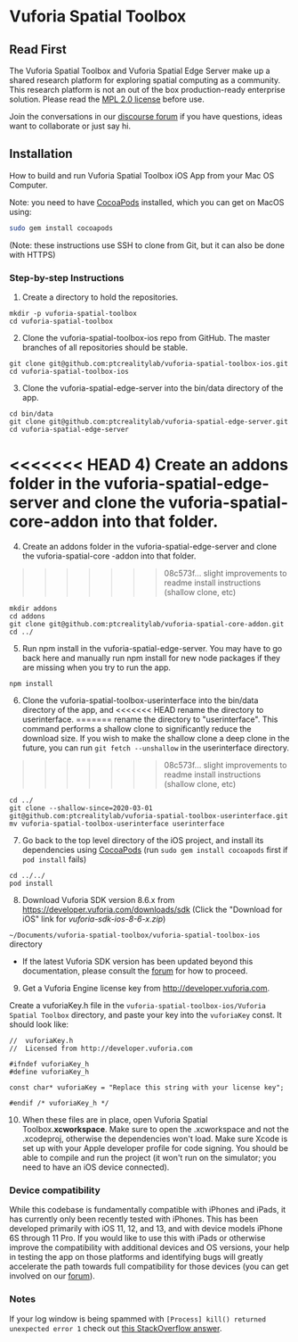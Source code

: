 # Vuforia Spatial Toolbox

## Read First
The Vuforia Spatial Toolbox and Vuforia Spatial Edge Server make up a shared research platform
 for exploring spatial computing as a community. This research platform is not an out of the box
  production-ready enterprise solution. Please read the [MPL 2.0 license](LICENSE) before use.

Join the conversations in our [discourse forum](https://forum.spatialtoolbox.vuforia.com) if you
 have questions, ideas want to collaborate or just say hi.

## Installation
How to build and run Vuforia Spatial Toolbox iOS App from your Mac OS Computer.

Note: you need to have [CocoaPods](https://guides.cocoapods.org/using/getting-started.html)
 installed, which you can get on MacOS using:

```bash
sudo gem install cocoapods
```

(Note: these instructions use SSH to clone from Git, but it can also be done with HTTPS)


### Step-by-step Instructions

1. Create a directory to hold the repositories.

```
mkdir -p vuforia-spatial-toolbox
cd vuforia-spatial-toolbox
```

2) Clone the vuforia-spatial-toolbox-ios repo from GitHub. The master branches of all
 repositories should be stable.

```
git clone git@github.com:ptcrealitylab/vuforia-spatial-toolbox-ios.git
cd vuforia-spatial-toolbox-ios
```

3) Clone the vuforia-spatial-edge-server into the bin/data directory of the app.

```
cd bin/data
git clone git@github.com:ptcrealitylab/vuforia-spatial-edge-server.git
cd vuforia-spatial-edge-server
```

<<<<<<< HEAD
4) Create an addons folder in the vuforia-spatial-edge-server and clone the
vuforia-spatial-core-addon into that folder.
=======
4) Create an addons folder in the vuforia-spatial-edge-server and clone the vuforia-spatial-core
-addon into that folder.
>>>>>>> 08c573f... slight improvements to readme install instructions (shallow clone, etc)

```
mkdir addons
cd addons
git clone git@github.com:ptcrealitylab/vuforia-spatial-core-addon.git
cd ../
```

5) Run npm install in the vuforia-spatial-edge-server. You may have to go back here and manually
 run npm install for new node packages if they are missing when you try to run the app.

```
npm install
```

6) Clone the vuforia-spatial-toolbox-userinterface into the bin/data directory of the app, and
<<<<<<< HEAD
 rename the directory to userinterface.
=======
 rename the directory to "userinterface". This command performs a shallow clone to significantly
  reduce the download size. If you wish to make the shallow clone a deep clone in the future, you
   can run `git fetch --unshallow` in the userinterface directory.
>>>>>>> 08c573f... slight improvements to readme install instructions (shallow clone, etc)

```
cd ../
git clone --shallow-since=2020-03-01 git@github.com:ptcrealitylab/vuforia-spatial-toolbox-userinterface.git
mv vuforia-spatial-toolbox-userinterface userinterface
```


7) Go back to the top level directory of the iOS project, and install its dependencies using
 [CocoaPods](https://guides.cocoapods.org/using/getting-started.html) (run
 `sudo gem install cocoapods` first if `pod install` fails)

```
cd ../../
pod install
```

8) Download Vuforia SDK version 8.6.x from https://developer.vuforia.com/downloads/sdk (Click the
 "Download for iOS" link for *vuforia-sdk-ios-8-6-x.zip*)

 `~/Documents/vuforia-spatial-toolbox/vuforia-spatial-toolbox-ios` directory
- If the latest Vuforia SDK version has been updated beyond this documentation, please consult the
 [forum](https://forum.spatialtoolbox.vuforia.com) for how to proceed.

9) Get a Vuforia Engine license key from http://developer.vuforia.com. 

Create a vuforiaKey.h file in the `vuforia-spatial-toolbox-ios/Vuforia Spatial Toolbox` directory,
 and paste your key into the `vuforiaKey` const. It should look like:

```
//  vuforiaKey.h
//  Licensed from http://developer.vuforia.com

#ifndef vuforiaKey_h
#define vuforiaKey_h

const char* vuforiaKey = "Replace this string with your license key";

#endif /* vuforiaKey_h */
```

10) When these files are in place, open Vuforia Spatial Toolbox.**xcworkspace**. Make sure to
 open the .xcworkspace and not the .xcodeproj, otherwise the dependencies won't load. Make sure
  Xcode is set up with your Apple developer profile for code signing. You should be able to
   compile and run the project (it won't run on the simulator; you need to have an iOS device
    connected).

### Device compatibility

While this codebase is fundamentally compatible with iPhones and iPads, it has currently only
 been recently tested with iPhones. This has been developed primarily with iOS 11, 12, and 13,
  and with device models iPhone 6S through 11 Pro. If you would like to use this with iPads or
   otherwise improve the compatibility with additional devices and OS versions, your help in
    testing the app on those platforms and identifying bugs will greatly accelerate the path towards
     full compatibility for those devices (you can get involved on our
      [forum](https://forum.spatialtoolbox.vuforia.com)).

### Notes

If your log window is being spammed with `[Process] kill() returned unexpected
error 1` check out [this StackOverflow answer](https://stackoverflow.com/a/58774271).
